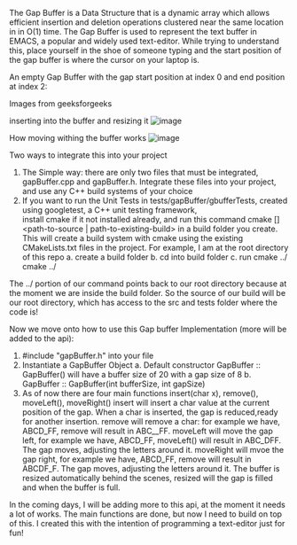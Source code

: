 The Gap Buffer is a Data Structure that is a dynamic array which allows efficient insertion and deletion operations clustered near the same location in
in O(1) time. The Gap Buffer is used to represent the text buffer in EMACS, a popular and widely used text-editor.
While trying to understand this, place yourself in the shoe of someone typing and the start position of the gap buffer is where the cursor on your
laptop is.

An empty Gap Buffer with the gap start position at index 0 and end position at index 2:

Images from geeksforgeeks

inserting into the buffer and resizing it 
![image](https://user-images.githubusercontent.com/87020608/210035214-87bf4457-4054-487a-bcd4-b839fe91c78c.png)

How moving withing the buffer works
![image](https://user-images.githubusercontent.com/87020608/210035173-198d2081-4d54-4b1e-ae68-c6c3bfa9d961.png)



Two ways to integrate this into your project
1. The Simple way: there are only two files that must be integrated, gapBuffer.cpp and gapBuffer.h. Integrate these files into your project,
and use any C++ build systems of your choice
2. If you want to run the Unit Tests in tests/gapBuffer/gbufferTests, created using googletest, a C++ unit testing framework,  
install cmake if it not installed already, and run this command cmake [<options>] <path-to-source | path-to-existing-build> in a build folder you create. 
This will create a build system with cmake using the existing CMakeLists.txt files in the project. 
For example, I am at the root directory of this repo
  a. create a build folder
  b. cd into build folder
  c. run cmake ../
 cmake ../
 
The ../ portion of our command points back to our root directory because at the moment we are inside the build folder. So the source of our build 
will be our root directory, which has access to the src and tests folder where the code is!

Now we move onto how to use this Gap buffer Implementation (more will be added to the api):
1. #include "gapBuffer.h" into your file
2. Instantiate a GapBuffer Object
  a. Default constructor GapBuffer :: GapBuffer() will have a buffer size of 20 with a gap size of 8 
  b. GapBuffer :: GapBuffer(int bufferSize, int gapSize)
3. As of now there are four main functions insert(char x), remove(), moveLeft(), moveRight()
  insert will insert a char value at the current position of the gap. When a char is inserted, the gap is reduced,ready for another insertion.
  remove will remove a char: for example we have, ABCD_FF, remove will result in ABC__FF.
  moveLeft will move the gap left, for example we have, ABCD_FF, moveLeft() will result in ABC_DFF. The gap moves, adjusting the letters around it.
  moveRight will mvoe the gap right, for example we have, ABCD_FF, remove will result in ABCDF_F. The gap moves, adjusting the letters around it.
The buffer is resized automatically behind the scenes, resized will the gap is filled and when the buffer is full.

In the coming days, I will be adding more to this api, at the moment it needs a lot of works. The main functions are done, but now I need to build on top
of this. I created this with the intention of programming a text-editor just for fun!


